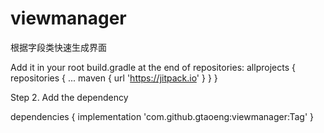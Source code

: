 # viewmanager
根据字段类快速生成界面

Add it in your root build.gradle at the end of repositories:
allprojects {
	repositories {
		...
		maven { url 'https://jitpack.io' }
	}
}

Step 2. Add the dependency

dependencies {
        implementation 'com.github.gtaoeng:viewmanager:Tag'
}
